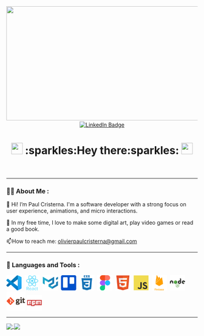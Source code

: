 <header>
  <img src="https://binarapps.com/wp-content/uploads/2020/12/3.What-is-Full-Stack-Web-Development-.png.webp" width="1200px" height="300px"/>
  <div align= "center">
       <a href="https://www.linkedin.com/in/paulcristerna/">
    <img src="https://img.shields.io/badge/LinkedIn-blue?style=for-the-badge&logo=linkedin&logoColor=white" alt="LinkedIn Badge"/>
  </a>
  </div>
  <h1 align="center">
    <img src="https://media.giphy.com/media/hvRJCLFzcasrR4ia7z/giphy.gif" width="30px" height="30px"/>
  :sparkles:Hey there:sparkles:
     <img src="https://media.giphy.com/media/hvRJCLFzcasrR4ia7z/giphy.gif" width="30px" height="30px"/>
</h1>
</header>

---

### :man_technologist: About Me :

:telescope: Hi! I’m Paul Cristerna. I'm a software developer with a strong focus on user experience, animations, and micro interactions.

:star2: In my free time, I love to make some digital art, play video games or read a good book.

:mailbox:How to reach me: <a href="mailto:olivierpaulcristerna@gmail.com">olivierpaulcristerna@gmail.com</a>

---
### :dizzy: Languages and Tools : 
<div>

  <img src="https://github.com/devicons/devicon/blob/master/icons/vscode/vscode-original.svg" title="Visual" alt="Visual" width="40" height="40"/>&nbsp;
  <img src="https://github.com/devicons/devicon/blob/master/icons/react/react-original-wordmark.svg" title="React" alt="React" width="40" height="40"/>&nbsp;
  <img src="https://github.com/devicons/devicon/blob/master/icons/materialui/materialui-original.svg" title="Material UI" alt="Material UI" width="40" height="40"/>&nbsp;
  <img src="https://github.com/devicons/devicon/blob/master/icons/trello/trello-plain.svg" title="Trello" alt="Trello" width="40" height="40"/>&nbsp;
  <img src="https://github.com/devicons/devicon/blob/master/icons/css3/css3-plain-wordmark.svg"  title="CSS3" alt="CSS" width="40" height="40"/>&nbsp;
  <img src="https://github.com/devicons/devicon/blob/master/icons/figma/figma-original.svg" title="Figma" alt="Figma" width="40" height="40"/>&nbsp;
  <img src="https://github.com/devicons/devicon/blob/master/icons/html5/html5-original.svg" title="HTML5" alt="HTML" width="40" height="40"/>&nbsp;
  <img src="https://github.com/devicons/devicon/blob/master/icons/javascript/javascript-original.svg" title="JavaScript" alt="JavaScript" width="40" height="40"/>&nbsp;
  <img src="https://github.com/devicons/devicon/blob/master/icons/firebase/firebase-plain-wordmark.svg" title="Firebase" alt="Firebase" width="40" height="40"/>&nbsp;
  <img src="https://github.com/devicons/devicon/blob/master/icons/nodejs/nodejs-original-wordmark.svg" title="NodeJS" alt="NodeJS" width="40" height="40"/>&nbsp;
  <img src="https://github.com/devicons/devicon/blob/master/icons/git/git-original-wordmark.svg" title="Git" alt="Git" width="50" height="50"/>
  <img src="https://github.com/devicons/devicon/blob/master/icons/npm/npm-original-wordmark.svg" title="Npm" alt="Npm" width="40" height="40"/>&nbsp;
 
  
</div>

---

<a href="https://github.com/olivierpaulcris/github-readme-stats">
  <img height=200 align="center" src="https://github-readme-stats.vercel.app/api?username=olivierpaulcris&theme=jolly" />
</a>
<a href="https://github.com/olivierpaulcris/convoychat">
  <img height=200 align="center" src="https://github-readme-stats.vercel.app/api/top-langs?username=olivierpaulcris&theme=jolly&layout=compact&langs_count=8&card_width=320" />
</a>
